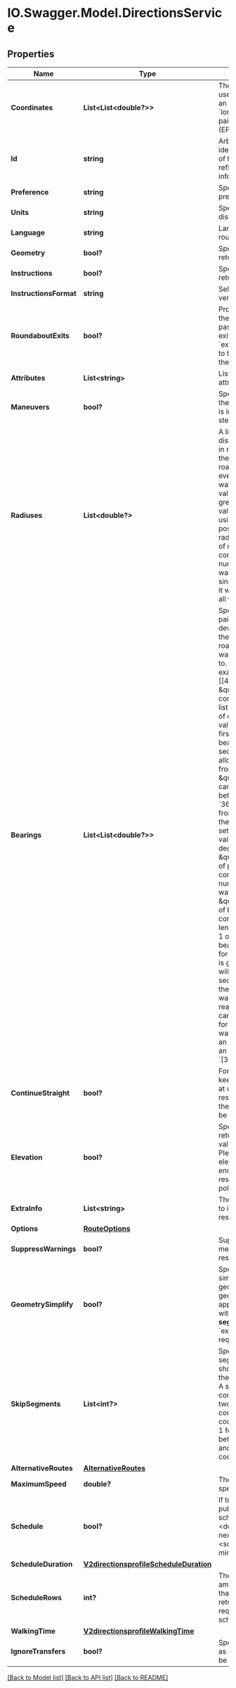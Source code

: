 # IO.Swagger.Model.DirectionsService
## Properties

Name | Type | Description | Notes
------------ | ------------- | ------------- | -------------
**Coordinates** | **List&lt;List&lt;double?&gt;&gt;** | The waypoints to use for the route as an array of &#x60;longitude/latitude&#x60; pairs in WGS 84 (EPSG:4326) | 
**Id** | **string** | Arbitrary identification string of the request reflected in the meta information. | [optional] 
**Preference** | **string** | Specifies the route preference | [optional] [default to PreferenceEnum.Recommended]
**Units** | **string** | Specifies the distance unit. | [optional] [default to UnitsEnum.M]
**Language** | **string** | Language for the route instructions. | [optional] [default to LanguageEnum.En]
**Geometry** | **bool?** | Specifies whether to return geometry.  | [optional] [default to true]
**Instructions** | **bool?** | Specifies whether to return instructions. | [optional] [default to true]
**InstructionsFormat** | **string** | Select html for more verbose instructions. | [optional] [default to InstructionsFormatEnum.Text]
**RoundaboutExits** | **bool?** | Provides bearings of the entrance and all passed roundabout exits. Adds the &#x60;exit_bearings&#x60; array to the step object in the response.  | [optional] [default to false]
**Attributes** | **List&lt;string&gt;** | List of route attributes | [optional] 
**Maneuvers** | **bool?** | Specifies whether the maneuver object is included into the step object or not.  | [optional] [default to false]
**Radiuses** | **List&lt;double?&gt;** | A list of maximum distances (measured in metres) that limit the search of nearby road segments to every given waypoint. The values must be greater than 0, the value of -1 specifies using the maximum possible search radius. The number of radiuses correspond to the number of waypoints. If only a single value is given, it will be applied to all waypoints. | [optional] 
**Bearings** | **List&lt;List&lt;double?&gt;&gt;** | Specifies a list of pairs (bearings and deviations) to filter the segments of the road network a waypoint can snap to. \&quot;For example &#x60;bearings&#x3D;[[45,10],[120,20]]&#x60;. \&quot;Each pair is a comma-separated list that can consist of one or two float values, where the first value is the bearing and the second one is the allowed deviation from the bearing. \&quot;The bearing can take values between &#x60;0&#x60; and &#x60;360&#x60; clockwise from true north. If the deviation is not set, then the default value of &#x60;100&#x60; degrees is used. \&quot;The number of pairs must correspond to the number of waypoints. \&quot;The number of bearings corresponds to the length of waypoints-1 or waypoints. If the bearing information for the last waypoint is given, then this will control the sector from which the destination waypoint may be reached. \&quot;You can skip a bearing for a certain waypoint by passing an empty value for an array, e.g. &#x60;[30,20],[],[40,20]&#x60;. | [optional] 
**ContinueStraight** | **bool?** | Forces the route to keep going straight at waypoints restricting uturns there even if it would be faster. | [optional] [default to false]
**Elevation** | **bool?** | Specifies whether to return elevation values for points. Please note that elevation also gets encoded for json response encoded polyline. | [optional] 
**ExtraInfo** | **List&lt;string&gt;** | The extra info items to include in the response | [optional] 
**Options** | [**RouteOptions**](RouteOptions.md) |  | [optional] 
**SuppressWarnings** | **bool?** | Suppress warning messages in the response | [optional] 
**GeometrySimplify** | **bool?** | Specifies whether to simplify the geometry. Simplify geometry cannot be applied to routes with more than **one segment** and when &#x60;extra_info&#x60; is required. | [optional] [default to false]
**SkipSegments** | **List&lt;int?&gt;** | Specifies the segments that should be skipped in the route calculation. A segment is the connection between two given coordinates and the counting starts with 1 for the connection between the first and second coordinate. | [optional] 
**AlternativeRoutes** | [**AlternativeRoutes**](AlternativeRoutes.md) |  | [optional] 
**MaximumSpeed** | **double?** | The maximum speed specified by user. | [optional] 
**Schedule** | **bool?** | If true, return a public transport schedule starting at &lt;departure&gt; for the next &lt;schedule_duration&gt; minutes. | [optional] [default to false]
**ScheduleDuration** | [**V2directionsprofileScheduleDuration**](V2directionsprofileScheduleDuration.md) |  | [optional] 
**ScheduleRows** | **int?** | The maximum amount of entries that should be returned when requesting a schedule. | [optional] 
**WalkingTime** | [**V2directionsprofileWalkingTime**](V2directionsprofileWalkingTime.md) |  | [optional] 
**IgnoreTransfers** | **bool?** | Specifies if transfers as criterion should be ignored. | [optional] [default to false]

[[Back to Model list]](../README.md#documentation-for-models) [[Back to API list]](../README.md#documentation-for-api-endpoints) [[Back to README]](../README.md)

